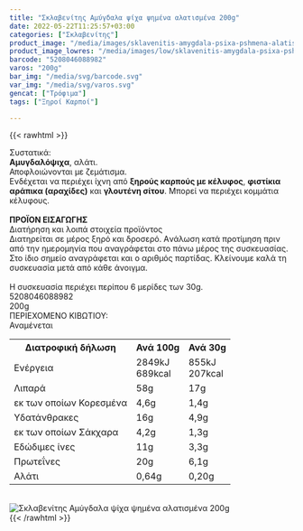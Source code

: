 ```yaml
---
title: "Σκλαβενίτης Αμύγδαλα ψίχα ψημένα αλατισμένα 200g"
date: 2022-05-22T11:25:57+03:00
categories: ["Σκλαβενίτης"]
product_image: "/media/images/sklavenitis-amygdala-psixa-pshmena-alatismena-200g.jpg"
product_image_lowres: "/media/images/low/sklavenitis-amygdala-psixa-pshmena-alatismena-200g.jpg"
barcode: "5208046088982"
varos: "200g"
bar_img: "/media/svg/barcode.svg"
var_img: "/media/svg/varos.svg"
gencat: ["Τρόφιμα"]
tags: ["Ξηροί Καρποί"]

---
```

{{< rawhtml >}}

<div class="sload451"><div class="product"><div id="sistatika">Συστατικά:</div><div class="alltext"><strong>Αμυγδαλόψιχα</strong>, αλάτι.<br>Αποφλοιώνονται με ζεμάτισμα.<br>Ενδέχεται να περιέχει ίχνη από <strong>ξηρούς καρπούς με κέλυφος</strong>, <strong>φιστίκια αράπικα (αραχίδες)</strong> και <strong>γλουτένη σίτου</strong>. Μπορεί να περιέχει κομμάτια κέλυφους.<br><br><strong>ΠΡΟΪΟΝ ΕΙΣΑΓΩΓΗΣ</strong></div><div id="loipa">Διατήρηση και λοιπά στοιχεία προϊόντος</div><div class="alltext">Διατηρείται σε μέρος ξηρό και δροσερό. Aνάλωση κατά προτίμηση πριν από την ημερομηνία που αναγράφεται στο πάνω μέρος της συσκευασίας. Στο ίδιο σημείο αναγράφεται και ο αριθμός παρτίδας. Κλείνουμε καλά τη συσκευασία μετά από κάθε άνοιγμα.<br><br>Η συσκευασία περιέχει περίπου 6 μερίδες των 30g.</div><div id="barcode"><div id="barimage1"></div><span id="bartext">5208046088982</span></div><div id="varos"><div id="varosimage1"></div><span id="varostext">200g</span></div><div id="kivotio">ΠΕΡΙΕΧΟΜΕΝΟ ΚΙΒΩΤΙΟΥ:<br>Αναμένεται</div><div class="tabout"><table id="diatable"><tbody><tr><th>Διατροφική δήλωση</th><th>Ανά 100g</th><th>Ανά 30g</th></tr><tr><td class="texr2">Ενέργεια</td><td class="texr">2849kJ<br>689kcal</td><td class="texr">855kJ<br>207kcal</td></tr><tr><td class="texr2">Λιπαρά</td><td class="texr">58g</td><td class="texr">17g</td></tr><tr><td class="gray">εκ των οποίων Κορεσµένα</td><td class="gray2">4,6g</td><td class="gray2">1,4g</td></tr><tr><td class="texr2">Yδατάνθρακες</td><td class="texr">16g</td><td class="texr">4,9g</td></tr><tr><td class="gray">εκ των οποίων Σάκχαρα</td><td class="gray2">4,2g</td><td class="gray2">1,3g</td></tr><tr><td class="texr2">Eδώδιμες ίνες</td><td class="texr">11g</td><td class="texr">3,3g</td></tr><tr><td class="texr2">Πρωτεΐνες</td><td class="texr">20g</td><td class="texr">6,1g</td></tr><tr><td class="texr2">Αλάτι</td><td class="texr">0,64g</td><td class="texr">0,20g</td></tr></tbody></table></div><br><div class="pimg"><img alt="Σκλαβενίτης Αμύγδαλα ψίχα ψημένα αλατισμένα 200g" title="Σκλαβενίτης Αμύγδαλα ψίχα ψημένα αλατισμένα 200g" src="/media/images/sklavenitis-amygdala-psixa-pshmena-alatismena-200g.jpg"></div></div></div>
{{< /rawhtml >}}


